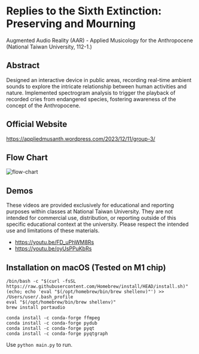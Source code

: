 # Replies to the Sixth Extinction: Preserving and Mourning
Augmented Audio Reality (AAR) - Applied Musicology for the Anthropocene (National Taiwan University, 112-1.)

## Abstract
Designed an interactive device in public areas, recording real-time ambient sounds to explore the intricate relationship between human activities and nature.
Implemented spectrogram analysis to trigger the playback of recorded cries from endangered species, fostering awareness of the concept of the Anthropocene.

## Official Website
https://appliedmusanth.wordpress.com/2023/12/11/group-3/

## Flow Chart
![flow-chart](https://github.com/Zen-Tsai/Musicology/blob/main/flow-chart.jpg?raw=true)

## Demos
These videos are provided exclusively for educational and reporting purposes within classes at National Taiwan University. They are not intended for commercial use, distribution, or reporting outside of this specific educational context at the university. Please respect the intended use and limitations of these materials.

- https://youtu.be/FD_uPhWM8Rs
- https://youtu.be/oyUsPPuKbRs

## Installation on macOS (Tested on M1 chip)

```
/bin/bash -c "$(curl -fsSL https://raw.githubusercontent.com/Homebrew/install/HEAD/install.sh)"
(echo; echo 'eval "$(/opt/homebrew/bin/brew shellenv)"') >> /Users/user/.bash_profile
eval "$(/opt/homebrew/bin/brew shellenv)"
brew install portaudio

conda install -c conda-forge ffmpeg
conda install -c conda-forge pydub
conda install -c conda-forge pyqt
conda install -c conda-forge pyqtgraph
```

Use `python main.py` to run.
